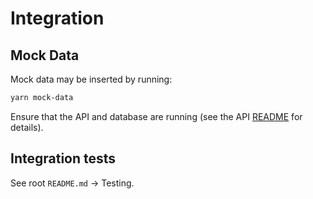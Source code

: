 # Integration

## Mock Data

Mock data may be inserted by running:

```sh
yarn mock-data
```

Ensure that the API and database are running (see the API [README](../../packages/hash/api/README.md) for
details).

## Integration tests

See root `README.md` → Testing.
